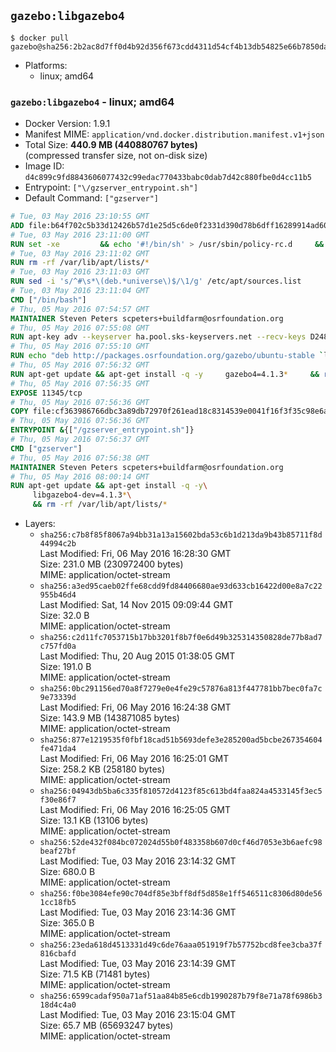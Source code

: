 ## `gazebo:libgazebo4`

```console
$ docker pull gazebo@sha256:2b2ac8d7ff0d4b92d356f673cdd4311d54cf4b13db54825e66b7850dabc60001
```

-	Platforms:
	-	linux; amd64

### `gazebo:libgazebo4` - linux; amd64

-	Docker Version: 1.9.1
-	Manifest MIME: `application/vnd.docker.distribution.manifest.v1+json`
-	Total Size: **440.9 MB (440880767 bytes)**  
	(compressed transfer size, not on-disk size)
-	Image ID: `d4c899c9fd8843606077432c99edac770433babc0dab7d42c880fbe0d4cc11b5`
-	Entrypoint: `["\/gzserver_entrypoint.sh"]`
-	Default Command: `["gzserver"]`

```dockerfile
# Tue, 03 May 2016 23:10:55 GMT
ADD file:b64f702c5b33d12426b57d1e25d5c6de0f2331d390d78b6dff16289914ad6098 in /
# Tue, 03 May 2016 23:11:00 GMT
RUN set -xe 		&& echo '#!/bin/sh' > /usr/sbin/policy-rc.d 	&& echo 'exit 101' >> /usr/sbin/policy-rc.d 	&& chmod +x /usr/sbin/policy-rc.d 		&& dpkg-divert --local --rename --add /sbin/initctl 	&& cp -a /usr/sbin/policy-rc.d /sbin/initctl 	&& sed -i 's/^exit.*/exit 0/' /sbin/initctl 		&& echo 'force-unsafe-io' > /etc/dpkg/dpkg.cfg.d/docker-apt-speedup 		&& echo 'DPkg::Post-Invoke { "rm -f /var/cache/apt/archives/*.deb /var/cache/apt/archives/partial/*.deb /var/cache/apt/*.bin || true"; };' > /etc/apt/apt.conf.d/docker-clean 	&& echo 'APT::Update::Post-Invoke { "rm -f /var/cache/apt/archives/*.deb /var/cache/apt/archives/partial/*.deb /var/cache/apt/*.bin || true"; };' >> /etc/apt/apt.conf.d/docker-clean 	&& echo 'Dir::Cache::pkgcache ""; Dir::Cache::srcpkgcache "";' >> /etc/apt/apt.conf.d/docker-clean 		&& echo 'Acquire::Languages "none";' > /etc/apt/apt.conf.d/docker-no-languages 		&& echo 'Acquire::GzipIndexes "true"; Acquire::CompressionTypes::Order:: "gz";' > /etc/apt/apt.conf.d/docker-gzip-indexes
# Tue, 03 May 2016 23:11:02 GMT
RUN rm -rf /var/lib/apt/lists/*
# Tue, 03 May 2016 23:11:03 GMT
RUN sed -i 's/^#\s*\(deb.*universe\)$/\1/g' /etc/apt/sources.list
# Tue, 03 May 2016 23:11:04 GMT
CMD ["/bin/bash"]
# Thu, 05 May 2016 07:54:57 GMT
MAINTAINER Steven Peters scpeters+buildfarm@osrfoundation.org
# Thu, 05 May 2016 07:55:08 GMT
RUN apt-key adv --keyserver ha.pool.sks-keyservers.net --recv-keys D2486D2DD83DB69272AFE98867170598AF249743
# Thu, 05 May 2016 07:55:10 GMT
RUN echo "deb http://packages.osrfoundation.org/gazebo/ubuntu-stable `lsb_release -cs` main" > /etc/apt/sources.list.d/gazebo-latest.list
# Thu, 05 May 2016 07:56:32 GMT
RUN apt-get update && apt-get install -q -y     gazebo4=4.1.3*     && rm -rf /var/lib/apt/lists/*
# Thu, 05 May 2016 07:56:35 GMT
EXPOSE 11345/tcp
# Thu, 05 May 2016 07:56:36 GMT
COPY file:cf363986766dbc3a89db72970f261ead18c8314539e0041f16f3f35c98e6a424 in /
# Thu, 05 May 2016 07:56:36 GMT
ENTRYPOINT &{["/gzserver_entrypoint.sh"]}
# Thu, 05 May 2016 07:56:37 GMT
CMD ["gzserver"]
# Thu, 05 May 2016 07:56:38 GMT
MAINTAINER Steven Peters scpeters+buildfarm@osrfoundation.org
# Thu, 05 May 2016 08:00:14 GMT
RUN apt-get update && apt-get install -q -y\
     libgazebo4-dev=4.1.3*\
     && rm -rf /var/lib/apt/lists/*
```

-	Layers:
	-	`sha256:c7b8f85f8067a94bb31a13a15602bda53c6b1d213da9b43b85711f8d44994c2b`  
		Last Modified: Fri, 06 May 2016 16:28:30 GMT  
		Size: 231.0 MB (230972400 bytes)  
		MIME: application/octet-stream
	-	`sha256:a3ed95caeb02ffe68cdd9fd84406680ae93d633cb16422d00e8a7c22955b46d4`  
		Last Modified: Sat, 14 Nov 2015 09:09:44 GMT  
		Size: 32.0 B  
		MIME: application/octet-stream
	-	`sha256:c2d11fc7053715b17bb3201f8b7f0e6d49b325314350828de77b8ad7c757fd0a`  
		Last Modified: Thu, 20 Aug 2015 01:38:05 GMT  
		Size: 191.0 B  
		MIME: application/octet-stream
	-	`sha256:0bc291156ed70a8f7279e0e4fe29c57876a813f447781bb7bec0fa7c9e73339d`  
		Last Modified: Fri, 06 May 2016 16:24:38 GMT  
		Size: 143.9 MB (143871085 bytes)  
		MIME: application/octet-stream
	-	`sha256:877e1219535f0fbf18cad51b5693defe3e285200ad5bcbe267354604fe471da4`  
		Last Modified: Fri, 06 May 2016 16:25:01 GMT  
		Size: 258.2 KB (258180 bytes)  
		MIME: application/octet-stream
	-	`sha256:04943db5ba6c335f810572d4123f85c613bd4faa824a4533145f3ec5f30e86f7`  
		Last Modified: Fri, 06 May 2016 16:25:05 GMT  
		Size: 13.1 KB (13106 bytes)  
		MIME: application/octet-stream
	-	`sha256:52de432f084bc072024d55b0f483358b607d0cf46d7053e3b6aefc98beaf27bf`  
		Last Modified: Tue, 03 May 2016 23:14:32 GMT  
		Size: 680.0 B  
		MIME: application/octet-stream
	-	`sha256:f0be3084efe90c704df85e3bff8df5d858e1ff546511c8306d80de561cc18fb5`  
		Last Modified: Tue, 03 May 2016 23:14:36 GMT  
		Size: 365.0 B  
		MIME: application/octet-stream
	-	`sha256:23eda618d4513331d49c6de76aaa051919f7b57752bcd8fee3cba37f816cbafd`  
		Last Modified: Tue, 03 May 2016 23:14:39 GMT  
		Size: 71.5 KB (71481 bytes)  
		MIME: application/octet-stream
	-	`sha256:6599cadaf950a71af51aa84b85e6cdb1990287b79f8e71a78f6986b318d4c4a0`  
		Last Modified: Tue, 03 May 2016 23:15:04 GMT  
		Size: 65.7 MB (65693247 bytes)  
		MIME: application/octet-stream
